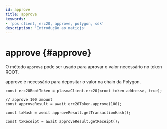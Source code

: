 ```yaml
---
id: approve
title: approve
keywords:
- 'pos client, erc20, approve, polygon, sdk'
description: 'Introdução ao maticjs'
---
```


# approve {#approve}

O método `approve` pode ser usado para aprovar o valor necessário no token ROOT.

approve é necessário para depositar o valor na chain da Polygon.

```
const erc20RootToken = plasmaClient.erc20(<root token address>, true);

// approve 100 amount
const approveResult = await erc20Token.approve(100);

const txHash = await approveResult.getTransactionHash();

const txReceipt = await approveResult.getReceipt();

```
